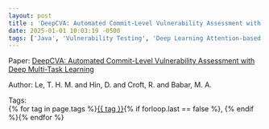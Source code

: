 ```yaml
---
layout: post
title : 'DeepCVA: Automated Commit-Level Vulnerability Assessment with Deep Multi-Task Learning'
date: 2025-01-01 10:03:19 -0500
tags: ['Java', 'Vulnerability Testing', 'Deep Learning Attention-based Convolutional Gated Recurrent Unit', 'Tokenizer']
---
```

Paper: [DeepCVA: Automated Commit-Level Vulnerability Assessment with Deep Multi-Task Learning](https://dl-acm-org.proxy.library.nd.edu/doi/pdf/10.1109/ASE51524.2021.9678622)

Author: Le, T. H. M. and Hin, D. and Croft, R. and Babar, M. A.




 Tags:  
        <span>{% for tag in page.tags %}<a href="{{ site.baseurl }}tags/#{{ tag | slugify }}">{{ tag }}</a>{% if forloop.last == false %}, {% endif %}{% endfor %}</span>
